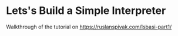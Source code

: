 # Lets's Build a Simple Interpreter

Walkthrough of the tutorial on https://ruslanspivak.com/lsbasi-part1/
